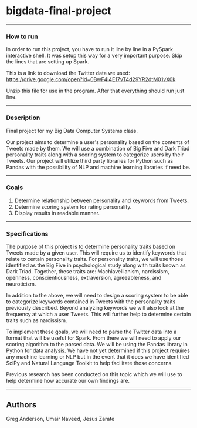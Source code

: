 # bigdata-final-project

--------------
### How to run
In order to run this project, you have to run it line by line in a PySpark
interactive shell.  It was setup this way for a very important purpose.  Skip
the lines that are setting up Spark.

This is a link to download the Twitter data we used:
https://drive.google.com/open?id=0BwF4i4E17vT4d29YR2dtM01vX0k

Unzip this file for use in the program.  After that everything should run just
fine.


---------------
### Description


Final project for my Big Data Computer Systems class.

Our project aims to determine a user's personality based on the contents of
Tweets made by them. We will use a combination of Big Five and Dark Triad
personality traits along with a scoring system to categorize users by their
Tweets. Our project will utilize third party libraries for Python such as Pandas
with the possibility of NLP and machine learning libraries if need be.

---------
### Goals

1. Determine relationship between personality and keywords from Tweets.
2. Determine scoring system for rating personality.
3. Display results in readable manner.

------------------
### Specifications

The purpose of this project is to determine personality traits based on Tweets
made by a given user. This will require us to identify keywords that relate to
certain personality traits. For personality traits, we will use those identified
as the Big Five in psychological study along with traits known as Dark Triad.
Together, these traits are:  Machiavellianism, narcissism, openness,
conscientiousness, extraversion, agreeableness, and neuroticism. 

In addition to the above, we will need to design a scoring system to be able to
categorize keywords contained in Tweets with the personality traits previously
described. Beyond analyzing keywords we will also look at the frequency at which
a user Tweets. This will further help to determine certain traits such as
narcissism.

To implement these goals, we will need to parse the Twitter data into a format
that will be useful for Spark. From there we will need to apply our scoring
algorithm to the parsed data. We will be using the Pandas library in Python for
data analysis. We have not yet determined if this project requires any machine
learning or NLP but in the event that it does we have identified SciPy and
Natural Language Toolkit to help facilitate those concerns. 

Previous research has been conducted on this topic which we will use to help
determine how accurate our own findings are. 


----------
## Authors
Greg Anderson, Umair Naveed, Jesus Zarate
